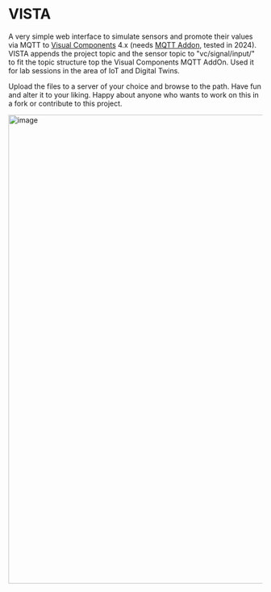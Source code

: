 # VISTA

A very simple web interface to simulate sensors and promote their values via MQTT to [Visual Components](https://www.visualcomponents.com) 4.x (needs [MQTT Addon](https://github.com/ZeMAMaxEichenwald/visual_components_MQTT_Addon), tested in 2024). VISTA appends the project topic and the sensor topic to "vc/signal/input/" to fit the topic structure top the Visual Components MQTT AddOn. Used it for lab sessions in the area of IoT and Digital Twins.

Upload the files to a server of your choice and browse to the path. Have fun and alter it to your liking. Happy about anyone who wants to work on this in a fork or contribute to this project. 

<img width="1802" height="930" alt="image" src="https://github.com/user-attachments/assets/3706c99a-a39b-41e2-bd30-5befacef65ef" />
